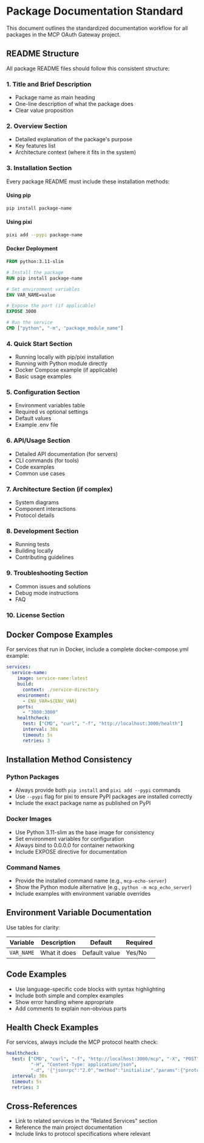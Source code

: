 # Package Documentation Standard

This document outlines the standardized documentation workflow for all packages in the MCP OAuth Gateway project.

## README Structure

All package README files should follow this consistent structure:

### 1. Title and Brief Description
- Package name as main heading
- One-line description of what the package does
- Clear value proposition

### 2. Overview Section
- Detailed explanation of the package's purpose
- Key features list
- Architecture context (where it fits in the system)

### 3. Installation Section

Every package README must include these installation methods:

#### Using pip
```bash
pip install package-name
```

#### Using pixi
```bash
pixi add --pypi package-name
```

#### Docker Deployment
```dockerfile
FROM python:3.11-slim

# Install the package
RUN pip install package-name

# Set environment variables
ENV VAR_NAME=value

# Expose the port (if applicable)
EXPOSE 3000

# Run the service
CMD ["python", "-m", "package_module_name"]
```

### 4. Quick Start Section
- Running locally with pip/pixi installation
- Running with Python module directly
- Docker Compose example (if applicable)
- Basic usage examples

### 5. Configuration Section
- Environment variables table
- Required vs optional settings
- Default values
- Example .env file

### 6. API/Usage Section
- Detailed API documentation (for servers)
- CLI commands (for tools)
- Code examples
- Common use cases

### 7. Architecture Section (if complex)
- System diagrams
- Component interactions
- Protocol details

### 8. Development Section
- Running tests
- Building locally
- Contributing guidelines

### 9. Troubleshooting Section
- Common issues and solutions
- Debug mode instructions
- FAQ

### 10. License Section

## Docker Compose Examples

For services that run in Docker, include a complete docker-compose.yml example:

```yaml
services:
  service-name:
    image: service-name:latest
    build:
      context: ./service-directory
    environment:
      - ENV_VAR=${ENV_VAR}
    ports:
      - "3000:3000"
    healthcheck:
      test: ["CMD", "curl", "-f", "http://localhost:3000/health"]
      interval: 30s
      timeout: 5s
      retries: 3
```

## Installation Method Consistency

### Python Packages
- Always provide both `pip install` and `pixi add --pypi` commands
- Use `--pypi` flag for pixi to ensure PyPI packages are installed correctly
- Include the exact package name as published on PyPI

### Docker Images
- Use Python 3.11-slim as the base image for consistency
- Set environment variables for configuration
- Always bind to 0.0.0.0 for container networking
- Include EXPOSE directive for documentation

### Command Names
- Provide the installed command name (e.g., `mcp-echo-server`)
- Show the Python module alternative (e.g., `python -m mcp_echo_server`)
- Include examples with environment variable overrides

## Environment Variable Documentation

Use tables for clarity:

| Variable | Description | Default | Required |
|----------|-------------|---------|----------|
| `VAR_NAME` | What it does | Default value | Yes/No |

## Code Examples

- Use language-specific code blocks with syntax highlighting
- Include both simple and complex examples
- Show error handling where appropriate
- Add comments to explain non-obvious parts

## Health Check Examples

For services, always include the MCP protocol health check:

```yaml
healthcheck:
  test: ["CMD", "curl", "-f", "http://localhost:3000/mcp", "-X", "POST",
         "-H", "Content-Type: application/json",
         "-d", '{"jsonrpc":"2.0","method":"initialize","params":{"protocolVersion":"2025-06-18","capabilities":{},"clientInfo":{"name":"healthcheck","version":"1.0"}},"id":1}']
  interval: 30s
  timeout: 5s
  retries: 3
```

## Cross-References

- Link to related services in the "Related Services" section
- Reference the main project documentation
- Include links to protocol specifications where relevant
